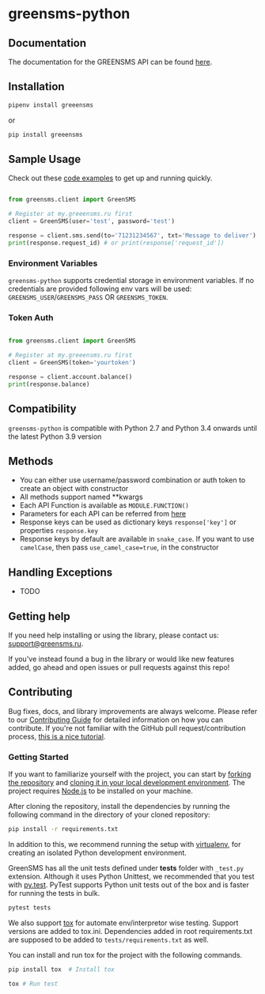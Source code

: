 # greensms-python

## Documentation

The documentation for the GREENSMS API can be found [here][apidocs].

## Installation

```bash
pipenv install greeensms
```

or

```bash
pip install greeensms
```

## Sample Usage

Check out these [code examples](examples) to get up and running quickly.

```python

from greensms.client import GreenSMS

# Register at my.greeensms.ru first
client = GreenSMS(user='test', password='test')

response = client.sms.send(to='71231234567', txt='Message to deliver')
print(response.request_id) # or print(response['request_id'])

```

### Environment Variables

`greensms-python` supports credential storage in environment variables. If no credentials are provided following env vars will be used: `GREENSMS_USER`/`GREENSMS_PASS` OR `GREENSMS_TOKEN`.

### Token Auth

```python

from greensms.client import GreenSMS

# Register at my.greeensms.ru first
client = GreenSMS(token='yourtoken')

response = client.account.balance()
print(response.balance)

```

## Compatibility

`greensms-python` is compatible with Python 2.7 and Python 3.4 onwards until the latest Python 3.9 version

## Methods

- You can either use username/password combination or auth token to create an object with constructor
- All methods support named \*\*kwargs
- Each API Function is available as `MODULE.FUNCTION()`
- Parameters for each API can be referred from [here][apidocs]
- Response keys can be used as dictionary keys `response['key']` or properties `response.key`
- Response keys by default are available in `snake_case`. If you want to use `camelCase`, then pass `use_camel_case=true`, in the constructor

## Handling Exceptions

- TODO

## Getting help

If you need help installing or using the library, please contact us: [support@greensms.ru](mailto:support@greensms.ru).

If you've instead found a bug in the library or would like new features added, go ahead and open issues or pull requests against this repo!

## Contributing

Bug fixes, docs, and library improvements are always welcome. Please refer to our [Contributing Guide](CONTRIBUTING.md) for detailed information on how you can contribute.
If you're not familiar with the GitHub pull request/contribution process, [this is a nice tutorial](https://gun.io/blog/how-to-github-fork-branch-and-pull-request/).

### Getting Started

If you want to familiarize yourself with the project, you can start by [forking the repository](https://help.github.com/articles/fork-a-repo/) and [cloning it in your local development environment](https://help.github.com/articles/cloning-a-repository/). The project requires [Node.js](https://nodejs.org) to be installed on your machine.

After cloning the repository, install the dependencies by running the following command in the directory of your cloned repository:

```bash
pip install -r requirements.txt
```

In addition to this, we recommend running the setup with [virtualenv](https://virtualenv.pypa.io/), for creating an isolated Python development environment.

GreenSMS has all the unit tests defined under **tests** folder with `_test.py` extension. Although it uses Python Unittest, we recommended that you test with [py.test](http://pytest.org/). PyTest supports Python unit tests out of the box and is faster for running the tests in bulk.

```bash
pytest tests
```

We also support [tox](https://tox.readthedocs.io/) for automate env/interpretor wise testing. Support versions are added to tox.ini. Dependencies added in root requirements.txt are supposed to be added to `tests/requirements.txt` as well.

You can install and run tox for the project with the following commands.

```bash
pip install tox  # Install tox

tox # Run test

```

[apidocs]: https://api.greensms.ru/
